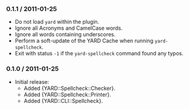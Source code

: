 ### 0.1.1 / 2011-01-25

* Do not load `yard` within the plugin.
* Ignore all Acronyms and CamelCase words.
* Ignore all words containing underscores.
* Perform a soft-update of the YARD Cache when running `yard-spellcheck`.
* Exit with status `-1` if the `yard-spellcheck` command found any typos.

### 0.1.0 / 2011-01-25

* Initial release:
  * Added {YARD::Spellcheck::Checker}.
  * Added {YARD::Spellcheck::Printer}.
  * Added {YARD::CLI::Spellcheck}.

